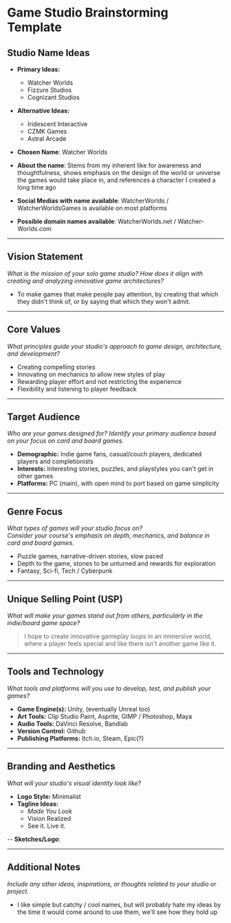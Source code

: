 # Game Studio Brainstorming Template

## Studio Name Ideas
- **Primary Ideas:**
  - Watcher Worlds
  - Fizzure Studios
  - Cognizant Studios
- **Alternative Ideas:**
  - Iridescent Interactive
  - CZMK Games
  - Astral Arcade

- **Chosen Name**: Watcher Worlds
- **About the name**: Stems from my inherent like for awareness and thoughtfulness, shows emphasis on the design of the world or universe the games would take place in, and references a character I created a long time ago
- **Social Medias with name available**: WatcherWorlds / WatcherWorldsGames is available on most platforms
- **Possible domain names available**: WatcherWorlds.net / Watcher-Worlds.com

---

## Vision Statement
*What is the mission of your solo game studio? How does it align with creating and analyzing innovative game architectures?*

- To make games that make people pay attention, by creating that which they didn't think of, or by saying that which they won't admit.
---

## Core Values
*What principles guide your studio's approach to game design, architecture, and development?*

- Creating compelling stories
- Innovating on mechanics to allow new styles of play
- Rewarding player effort and not restricting the experience
- Flexibility and listening to player feedback

---

## Target Audience
*Who are your games designed for? Identify your primary audience based on your focus on card and board games.*

- **Demographic:** Indie game fans, casual/couch players, dedicated players and completionists
- **Interests:** Interesting stories, puzzles, and playstyles you can't get in other games
- **Platforms:** PC (main), with open mind to port based on game simplicity

---

## Genre Focus
*What types of games will your studio focus on?*  
*Consider your course's emphasis on depth, mechanics, and balance in card and board games.*

- Puzzle games, narrative-driven stories, slow paced
- Depth to the game, stones to be unturned and rewards for exploration
- Fantasy, Sci-fi, Tech / Cyberpunk  

---

## Unique Selling Point (USP)
*What will make your games stand out from others, particularly in the indie/board game space?*

> I hope to create innovative gameplay loops in an immersive world, where a player feels special and like there isn't another game like it. 

---

## Tools and Technology
*What tools and platforms will you use to develop, test, and publish your games?*

- **Game Engine(s):** Unity, (eventually Unreal too)
- **Art Tools:** Clip Studio Paint, Asprite, GIMP / Photoshop, Maya
- **Audio Tools:** DaVinci Resolve, Bandlab
- **Version Control:** Github
- **Publishing Platforms:** Itch.io, Steam, Epic(?)

---

## Branding and Aesthetics
*What will your studio's visual identity look like?*

- **Logo Style:** Minimalist
- **Tagline Ideas:** 
  - *Made You Look*
  - Vision Realized
  - See it. Live it. 

-- **Sketches/Logo**:

---

## Additional Notes
*Include any other ideas, inspirations, or thoughts related to your studio or project.*

- I like simple but catchy / cool names, but will probably hate my ideas by the time it would come around to use them, we'll see how they hold up
